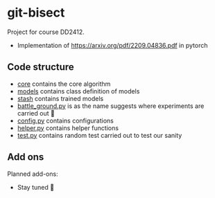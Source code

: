 # git-bisect
Project for course DD2412.
 - Implementation of https://arxiv.org/pdf/2209.04836.pdf in pytorch

## Code structure
- [core] contains the core algorithm
- [models] contains class definition of models
- [stash] contains trained models
- [battle_ground.py] is as the name suggests where experiments are carried out 💚
- [config.py] contains configurations
- [helper.py] contains helper functions
- [test.py] contains random test carried out to test our sanity

## Add ons
Planned add-ons:
- Stay tuned 🤖


[models]: https://github.com/the-nihilist-ninja/git-bisect/tree/permutation_algo/models
[core]: https://github.com/the-nihilist-ninja/git-bisect/tree/permutation_algo/core
[stash]: https://github.com/the-nihilist-ninja/git-bisect/tree/permutation_algo/stash
[battle_ground.py]: https://github.com/the-nihilist-ninja/git-bisect/blob/permutation_algo/battle_ground.py
[config.py]: https://github.com/the-nihilist-ninja/git-bisect/blob/permutation_algo/config.py
[helper.py]: https://github.com/the-nihilist-ninja/git-bisect/blob/permutation_algo/helper.py
[test.py]: https://github.com/the-nihilist-ninja/git-bisect/blob/permutation_algo/test.py